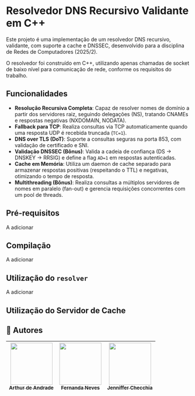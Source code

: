 # Resolvedor DNS Recursivo Validante em C++

Este projeto é uma implementação de um resolvedor DNS recursivo, validante, com suporte a cache e DNSSEC, desenvolvido para a disciplina de Redes de Computadores (2025/2).

O resolvedor foi construído em C++, utilizando apenas chamadas de socket de baixo nível para comunicação de rede, conforme os requisitos do trabalho.

## Funcionalidades

* **Resolução Recursiva Completa**: Capaz de resolver nomes de domínio a partir dos servidores raiz, seguindo delegações (NS), tratando CNAMEs e respostas negativas (NXDOMAIN, NODATA).
* **Fallback para TCP**: Realiza consultas via TCP automaticamente quando uma resposta UDP é recebida truncada (`TC=1`).
* **DNS over TLS (DoT)**: Suporte a consultas seguras na porta 853, com validação de certificado e SNI.
* **Validação DNSSEC (Bônus)**: Valida a cadeia de confiança (DS → DNSKEY → RRSIG) e define a flag `AD=1` em respostas autenticadas.
* **Cache em Memória**: Utiliza um daemon de cache separado para armazenar respostas positivas (respeitando o TTL) e negativas, otimizando o tempo de resposta.
* **Multithreading (Bônus)**: Realiza consultas a múltiplos servidores de nomes em paralelo (fan-out) e gerencia requisições concorrentes com um pool de threads.

## Pré-requisitos
A adicionar

## Compilação
A adicionar

## Utilização do `resolver`
A adicionar

## Utilização do Servidor de Cache

## :busts_in_silhouette: Autores
| [<img loading="lazy" src="https://avatars.githubusercontent.com/u/68046889?v=4" width=115><br><sub>Arthur de Andrade</sub>](https://github.com/shiro-sama404) |  [<img loading="lazy" src="https://avatars.githubusercontent.com/u/91064992?v=4" width=115><br><sub>Fernanda Neves</sub>](https://github.com/Fernanda-Neves410) |  [<img loading="lazy" src="https://avatars.githubusercontent.com/u/144397400?v=4" width=115><br><sub>Jenniffer Checchia</sub>](https://github.com/Jenn-Checchia) |
| :---: | :---: | :---: |
